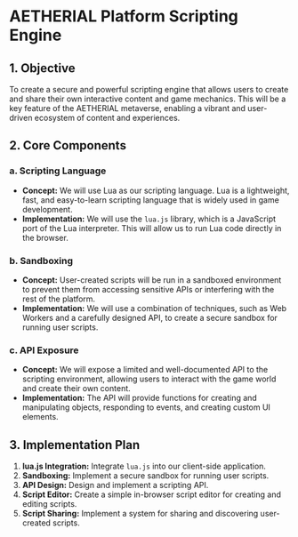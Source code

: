# AETHERIAL Platform Scripting Engine

## 1. Objective

To create a secure and powerful scripting engine that allows users to create and share their own interactive content and game mechanics. This will be a key feature of the AETHERIAL metaverse, enabling a vibrant and user-driven ecosystem of content and experiences.

## 2. Core Components

### a. Scripting Language

- **Concept:** We will use Lua as our scripting language. Lua is a lightweight, fast, and easy-to-learn scripting language that is widely used in game development.
- **Implementation:** We will use the `lua.js` library, which is a JavaScript port of the Lua interpreter. This will allow us to run Lua code directly in the browser.

### b. Sandboxing

- **Concept:** User-created scripts will be run in a sandboxed environment to prevent them from accessing sensitive APIs or interfering with the rest of the platform.
- **Implementation:** We will use a combination of techniques, such as Web Workers and a carefully designed API, to create a secure sandbox for running user scripts.

### c. API Exposure

- **Concept:** We will expose a limited and well-documented API to the scripting environment, allowing users to interact with the game world and create their own content.
- **Implementation:** The API will provide functions for creating and manipulating objects, responding to events, and creating custom UI elements.

## 3. Implementation Plan

1.  **lua.js Integration:** Integrate `lua.js` into our client-side application.
2.  **Sandboxing:** Implement a secure sandbox for running user scripts.
3.  **API Design:** Design and implement a scripting API.
4.  **Script Editor:** Create a simple in-browser script editor for creating and editing scripts.
5.  **Script Sharing:** Implement a system for sharing and discovering user-created scripts.

